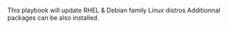 This playbook will update RHEL & Debian family Linux distros
Additionnal packages can be also installed.